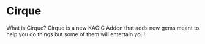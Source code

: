 # Cirque
What is Cirque? Cirque is a new KAGIC Addon that adds new gems meant to help you do things but some of them will entertain you!
